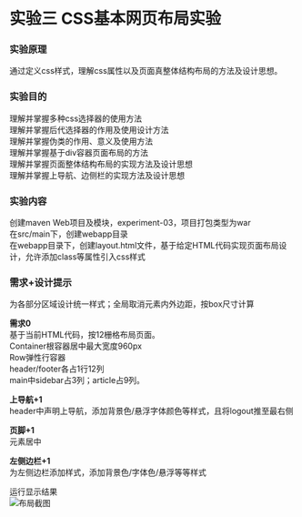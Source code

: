 # 实验三 CSS基本网页布局实验
### 实验原理
通过定义css样式，理解css属性以及页面真整体结构布局的方法及设计思想。
### 实验目的
理解并掌握多种css选择器的使用方法  
理解并掌握后代选择器的作用及使用设计方法  
理解并掌握伪类的作用、意义及使用方法  
理解并掌握基于div容器页面布局的方法  
理解并掌握页面整体结构布局的实现方法及设计思想  
理解并掌握上导航、边侧栏的实现方法及设计思想  

### 实验内容
创建maven Web项目及模块，experiment-03，项目打包类型为war   
在src/main下，创建webapp目录   
在webapp目录下，创建layout.html文件，基于给定HTML代码实现页面布局设计，允许添加class等属性引入css样式  

### 需求+设计提示 
为各部分区域设计统一样式；全局取消元素内外边距，按box尺寸计算   

**需求0**  
基于当前HTML代码，按12栅格布局页面。  
Container根容器居中最大宽度960px  
Row弹性行容器  
header/footer各占1行12列   
main中sidebar占3列；article占9列。  

**上导航+1**  
header中声明上导航，添加背景色/悬浮字体颜色等样式，且将logout推至最右侧  

**页脚+1**  
元素居中

**左侧边栏+1**  
为左侧边栏添加样式，添加背景色/字体色/悬浮等等样式

运行显示结果  
![布局截图](./asserts/layout.PNG)